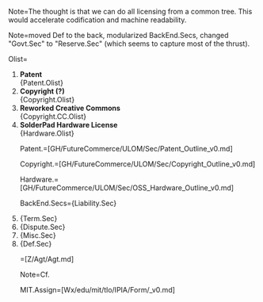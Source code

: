 Note=The thought is that we can do all licensing from a common tree.  This would accelerate codification and machine readability.

Note=moved Def to the back, modularized BackEnd.Secs, changed "Govt.Sec" to "Reserve.Sec" (which seems to capture most of the thrust). 

Olist=<ol><li><b>Patent</b><br>{Patent.Olist}<li><b>Copyright (?)</b><br>{Copyright.Olist}<li><b>Reworked Creative Commons</b><br>{Copyright.CC.Olist}<li><b>SolderPad Hardware License</b><br>{Hardware.Olist}

Patent.=[GH/FutureCommerce/ULOM/Sec/Patent_Outline_v0.md]

Copyright.=[GH/FutureCommerce/ULOM/Sec/Copyright_Outline_v0.md]

Hardware.=[GH/FutureCommerce/ULOM/Sec/OSS_Hardware_Outline_v0.md]

BackEnd.Secs={Liability.Sec}<li>{Term.Sec}<li>{Dispute.Sec}<li>{Misc.Sec}<li>{Def.Sec}

=[Z/Agt/Agt.md]

Note=Cf.

MIT.Assign=[Wx/edu/mit/tlo/IPIA/Form/_v0.md]
